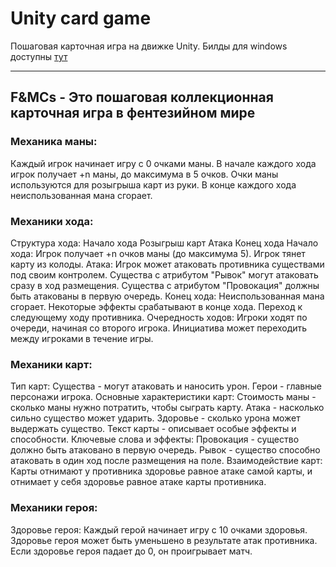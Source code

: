 # Unity card game


Пошаговая карточная игра на движке Unity. Билды для windows доступны [тут](builds)

---

## F&MCs - Это пошаговая коллекционная карточная игра в фентезийном мире

### Механика маны:

Каждый игрок начинает игру с 0 очками маны.
В начале каждого хода игрок получает +n маны, до максимума в 5 очков.
Очки маны используются для розыгрыша карт из руки.
В конце каждого хода неиспользованная мана сгорает.

### Механики хода:

Структура хода:
Начало хода
Розыгрыш карт
Атака
Конец хода
Начало хода:
Игрок получает +n очков маны (до максимума 5).
Игрок тянет карту из колоды.
Атака:
Игрок может атаковать противника существами под своим контролем.
Существа с атрибутом "Рывок" могут атаковать сразу в ход размещения.
Существа с атрибутом "Провокация" должны быть атакованы в первую очередь.
Конец хода:
Неиспользованная мана сгорает.
Некоторые эффекты срабатывают в конце хода.
Переход к следующему ходу противника.
Очередность ходов:
Игроки ходят по очереди, начиная со второго игрока.
Инициатива может переходить между игроками в течение игры.

### Механики карт:

Тип карт:
Существа - могут атаковать и наносить урон.
Герои - главные персонажи игрока.
Основные характеристики карт:
Стоимость маны - сколько маны нужно потратить, чтобы сыграть карту.
Атака - насколько сильно существо может ударить.
Здоровье - сколько урона может выдержать существо.
Текст карты - описывает особые эффекты и способности.
Ключевые слова и эффекты:
Провокация - существо должно быть атаковано в первую очередь.
Рывок - существо способно атаковать в один ход после размещения на поле.
Взаимодействие карт:
Карты отнимают у противника здоровье равное атаке самой карты, и отнимает у себя здоровье равное атаке карты противника.

### Механики героя:

Здоровье героя:
Каждый герой начинает игру с 10 очками здоровья.
Здоровье героя может быть уменьшено в результате атак противника.
Если здоровье героя падает до 0, он проигрывает матч.
